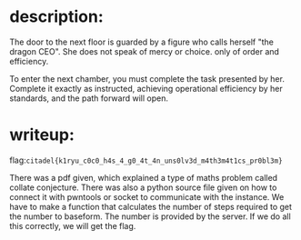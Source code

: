 # description: 
The door to the next floor is guarded by a figure who calls herself "the dragon CEO". She does not speak of mercy or choice. only of order and efficiency.

To enter the next chamber, you must complete the task presented by her. Complete it exactly as instructed, achieving operational efficiency by her standards, and the path forward will open.
# writeup:
flag:```citadel{k1ryu_c0c0_h4s_4_g0_4t_4n_uns0lv3d_m4th3m4t1cs_pr0bl3m}```

There was a pdf given, which explained a type of maths problem called collate conjecture. There was also a python source file given on how to connect it with pwntools or socket to communicate with the instance. We have to make a function that calculates the number of steps required to get the number to baseform. The number is provided by the server. If we do all this correctly, we will get the flag.   

